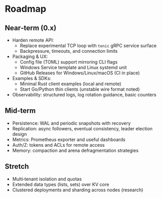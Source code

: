 # Roadmap

## Near‑term (0.x)
- Harden remote API:
  - Replace experimental TCP loop with `tonic` gRPC service surface
  - Backpressure, timeouts, and connection limits
- Packaging & UX:
  - Config file (TOML) support mirroring CLI flags
  - Windows Service template and Linux systemd unit
  - GitHub Releases for Windows/Linux/macOS (CI in place)
- Examples & SDKs:
  - Minimal Rust client examples (local and remote)
  - Start Go/Python thin clients (unstable wire format noted)
- Observability: structured logs, log rotation guidance, basic counters

## Mid‑term
- Persistence: WAL and periodic snapshots with recovery
- Replication: async followers, eventual consistency, leader election design
- Metrics: Prometheus exporter and useful dashboards
- Auth/Z: tokens and ACLs for remote access
- Memory: compaction and arena defragmentation strategies

## Stretch
- Multi‑tenant isolation and quotas
- Extended data types (lists, sets) over KV core
- Clustered deployments and sharding across nodes (research)
